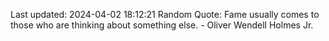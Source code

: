Last updated: 2024-04-02 18:12:21
Random Quote: Fame usually comes to those who are thinking about something else. - Oliver Wendell Holmes Jr.